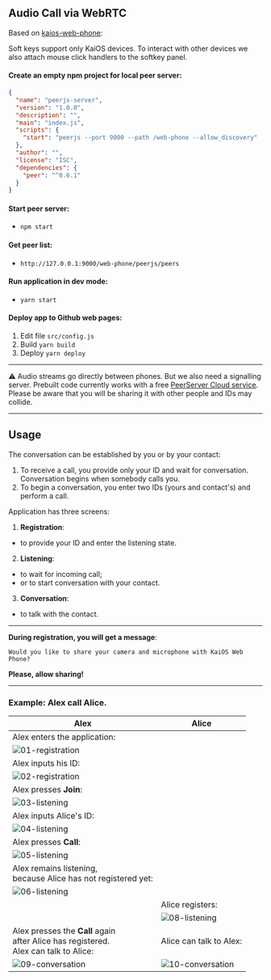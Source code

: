 ## Audio Call via WebRTC

Based on [kaios-web-phone](https://github.com/iurii-kyrylenko/kaios-web-phone):

Soft keys support only KaiOS devices. To interact with other devices we also attach mouse click handlers to the softkey panel.

#### Create an empty npm project for local peer server:
```json
{
  "name": "peerjs-server",
  "version": "1.0.0",
  "description": "",
  "main": "index.js",
  "scripts": {
    "start": "peerjs --port 9000 --path /web-phone --allow_discovery"
  },
  "author": "",
  "license": "ISC",
  "dependencies": {
    "peer": "^0.6.1"
  }
}
```

#### Start peer server:
- `npm start`

#### Get peer list:
- `http://127.0.0.1:9000/web-phone/peerjs/peers`

#### Run application in dev mode:
- `yarn start`

#### Deploy app to Github web pages:
1. Edit file `src/config.js`
2. Build `yarn build`
3. Deploy `yarn deploy`

---

⚠️  Audio streams go directly between phones. But we also need a signalling server. Prebuilt code currently works with a free [PeerServer Cloud service](https://peerjs.com/peerserver.html). Please be aware that you will be sharing it with other people and IDs may collide.

---

## Usage

The conversation can be established by you or by your contact:
1. To receive a call, you provide only your ID and wait for conversation. Conversation begins when somebody calls you.
2. To begin a conversation, you enter two IDs (yours and contact's) and perform a call.

Application has three screens:
1. **Registration**:
  - to provide your ID and enter the listening state.
2. **Listening**:
  - to wait for incoming call;
  - or to start conversation with your contact.
3. **Conversation**:
  - to talk with the contact.

---

**During registration, you will get a message**:
```
Would you like to share your camera and microphone with KaiOS Web Phone?
```
**Please, allow sharing!**

---

### Example: Alex call Alice.

| Alex          | Alice         |
| ------------- | ------------- |
| Alex enters the application:|
|![01-registration](examples/01-registration.png)|
| Alex inputs his ID:|
|![02-registration](examples/02-registration.png)
| Alex presses **Join**:|
|![03-listening](examples/03-listening.png)|
| Alex inputs Alice's ID:|
|![04-listening](examples/04-listening.png)|
| Alex presses **Call**:|
|![05-listening](examples/05-listening.png)|
| Alex remains listening,</br>because Alice has not registered yet:|
|![06-listening](examples/06-listening.png)|
||Alice registers:|
||![08-listening](examples/08-listening.png)|
| Alex presses the **Call** again<br/>after Alice has registered.<br/>Alex can talk to Alice:|Alice can talk to Alex:|
|![09-conversation](examples/09-conversation.png)|![10-conversation](examples/10-conversation.png)|
